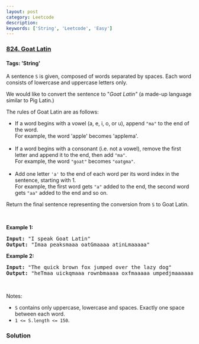 ```yaml
---
layout: post
category: Leetcode
description: 
keywords: ['String', 'Leetcode', 'Easy']
---
```

### [824. Goat Latin](https://leetcode.com/problems/goat-latin)

#### Tags: 'String'

<div class="content__u3I1 question-content__JfgR"><div><p>A sentence <code>S</code> is given, composed of words separated by spaces. Each word consists of lowercase and uppercase letters only.</p>
<p>We would like to convert the sentence to "<em>Goat Latin"</em> (a made-up language similar to Pig Latin.)</p>
<p>The rules of Goat Latin are as follows:</p>
<ul>
<li>If a word begins with a vowel (a, e, i, o, or u), append <code>"ma"</code> to the end of the word.<br/>
	For example, the word 'apple' becomes 'applema'.<br/>
	 </li>
<li>If a word begins with a consonant (i.e. not a vowel), remove the first letter and append it to the end, then add <code>"ma"</code>.<br/>
	For example, the word <code>"goat"</code> becomes <code>"oatgma"</code>.<br/>
	 </li>
<li>Add one letter <code>'a'</code> to the end of each word per its word index in the sentence, starting with 1.<br/>
	For example, the first word gets <code>"a"</code> added to the end, the second word gets <code>"aa"</code> added to the end and so on.</li>
</ul>
<p>Return the final sentence representing the conversion from <code>S</code> to Goat Latin. </p>
<p> </p>
<p><strong>Example 1:</strong></p>
<pre><strong>Input: </strong>"I speak Goat Latin"
<strong>Output: </strong>"Imaa peaksmaaa oatGmaaaa atinLmaaaaa"
</pre>
<p><strong>Example 2:</strong></p>
<pre><strong>Input: </strong>"The quick brown fox jumped over the lazy dog"
<strong>Output: </strong>"heTmaa uickqmaaa rownbmaaaa oxfmaaaaa umpedjmaaaaaa overmaaaaaaa hetmaaaaaaaa azylmaaaaaaaaa ogdmaaaaaaaaaa"
</pre>
<p> </p>
<p>Notes:</p>
<ul>
<li><code>S</code> contains only uppercase, lowercase and spaces. Exactly one space between each word.</li>
<li><code>1 &lt;= S.length &lt;= 150</code>.</li>
</ul>
</div></div>

### Solution

